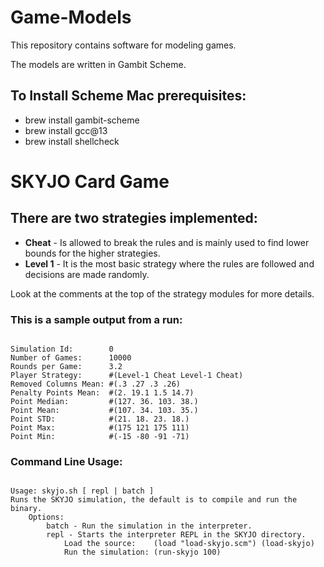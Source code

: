 # Game-Models
This repository contains software for modeling games.

The models are written in Gambit Scheme.

## To Install Scheme Mac prerequisites:
* brew install gambit-scheme
* brew install gcc@13
* brew install shellcheck

# SKYJO Card Game

## There are two strategies implemented:
* **Cheat** - Is allowed to break the rules and is mainly used to find lower bounds for the higher strategies.
* **Level 1** - It is the most basic strategy where the rules are followed and decisions are made randomly.

Look at the comments at the top of the strategy modules for  more details.

### This is a sample output from a run:

```

Simulation Id:        0
Number of Games:      10000
Rounds per Game:      3.2
Player Strategy:      #(Level-1 Cheat Level-1 Cheat)
Removed Columns Mean: #(.3 .27 .3 .26)
Penalty Points Mean:  #(2. 19.1 1.5 14.7)
Point Median:         #(127. 36. 103. 38.)
Point Mean:           #(107. 34. 103. 35.)
Point STD:            #(21. 18. 23. 18.)
Point Max:            #(175 121 175 111)
Point Min:            #(-15 -80 -91 -71)

```

### Command Line Usage:

```

Usage: skyjo.sh [ repl | batch ]
Runs the SKYJO simulation, the default is to compile and run the binary.
    Options:
        batch - Run the simulation in the interpreter.
        repl - Starts the interpreter REPL in the SKYJO directory.
            Load the source:    (load "load-skyjo.scm") (load-skyjo)
            Run the simulation: (run-skyjo 100)

```


 
